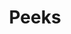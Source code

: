 ---
title: Peeks
layout: collection
permalink: /peeks/
collection: peeks
entries_layout: grid
classes: wide
---